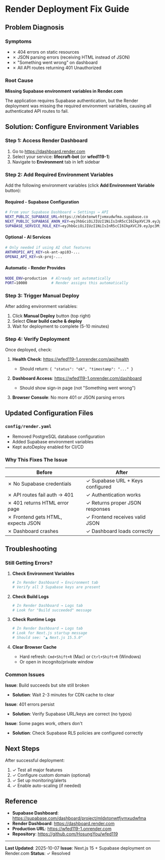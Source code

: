 # Render Deployment Fix Guide

## Problem Diagnosis

### Symptoms
- ✗ 404 errors on static resources
- ✗ JSON parsing errors (receiving HTML instead of JSON)
- ✗ "Something went wrong" on dashboard
- ✗ All API routes returning 401 Unauthorized

### Root Cause
**Missing Supabase environment variables in Render.com**

The application requires Supabase authentication, but the Render deployment was missing the required environment variables, causing all authenticated API routes to fail.

## Solution: Configure Environment Variables

### Step 1: Access Render Dashboard

1. Go to https://dashboard.render.com
2. Select your service: **lifecraft-bot** (or **wfed119-1**)
3. Navigate to **Environment** tab in left sidebar

### Step 2: Add Required Environment Variables

Add the following environment variables (click **Add Environment Variable** button):

#### **Required - Supabase Configuration**

```bash
# From your Supabase Dashboard → Settings → API
NEXT_PUBLIC_SUPABASE_URL=https://mldxtonwtfjvmxudwfma.supabase.co
NEXT_PUBLIC_SUPABASE_ANON_KEY=eyJhbGciOiJIUzI1NiIsInR5cCI6IkpXVCJ9.eyJpc3MiOiJzdXBhYmFzZSIsInJlZiI6Im1sZHh0b253dGZqdm14dWR3Zm1hIiwicm9sZSI6ImFub24iLCJpYXQiOjE3NTg5NDg0MjgsImV4cCI6MjA3NDUyNDQyOH0.HX86qkTWGVZOqzTzE82K4RuTmJBmn1513-oSEIVrp_k
SUPABASE_SERVICE_ROLE_KEY=eyJhbGciOiJIUzI1NiIsInR5cCI6IkpXVCJ9.eyJpc3MiOiJzdXBhYmFzZSIsInJlZiI6Im1sZHh0b253dGZqdm14dWR3Zm1hIiwicm9sZSI6InNlcnZpY2Vfcm9sZSIsImlhdCI6MTc1ODk0ODQyOCwiZXhwIjoyMDc0NTI0NDI4fQ.FrkYOHv5Hti8z6jQ7PU2a3PErDuGYFiF70QSbM2EmzU
```

#### **Optional - AI Services**

```bash
# Only needed if using AI chat features
ANTHROPIC_API_KEY=sk-ant-api03-...
OPENAI_API_KEY=sk-proj-...
```

#### **Automatic - Render Provides**

```bash
NODE_ENV=production  # Already set automatically
PORT=10000           # Render assigns this automatically
```

### Step 3: Trigger Manual Deploy

After adding environment variables:

1. Click **Manual Deploy** button (top right)
2. Select **Clear build cache & deploy**
3. Wait for deployment to complete (5-10 minutes)

### Step 4: Verify Deployment

Once deployed, check:

1. **Health Check**: https://wfed119-1.onrender.com/api/health
   - Should return: `{ "status": "ok", "timestamp": "..." }`

2. **Dashboard Access**: https://wfed119-1.onrender.com/dashboard
   - Should show sign-in page (not "Something went wrong")

3. **Browser Console**: No more 401 or JSON parsing errors

## Updated Configuration Files

### `config/render.yaml`
- Removed PostgreSQL database configuration
- Added Supabase environment variables
- Kept autoDeploy enabled for CI/CD

### Why This Fixes The Issue

| Before | After |
|--------|-------|
| ✗ No Supabase credentials | ✓ Supabase URL + Keys configured |
| ✗ API routes fail auth → 401 | ✓ Authentication works |
| ✗ 401 returns HTML error page | ✓ Returns proper JSON responses |
| ✗ Frontend gets HTML, expects JSON | ✓ Frontend receives valid JSON |
| ✗ Dashboard crashes | ✓ Dashboard loads correctly |

## Troubleshooting

### Still Getting Errors?

1. **Check Environment Variables**
   ```bash
   # In Render Dashboard → Environment tab
   # Verify all 3 Supabase keys are present
   ```

2. **Check Build Logs**
   ```bash
   # In Render Dashboard → Logs tab
   # Look for "Build succeeded" message
   ```

3. **Check Runtime Logs**
   ```bash
   # In Render Dashboard → Logs tab
   # Look for Next.js startup message
   # Should see: "▲ Next.js 15.5.0"
   ```

4. **Clear Browser Cache**
   - Hard refresh: `Cmd+Shift+R` (Mac) or `Ctrl+Shift+R` (Windows)
   - Or open in incognito/private window

### Common Issues

**Issue**: Build succeeds but site still broken
- **Solution**: Wait 2-3 minutes for CDN cache to clear

**Issue**: 401 errors persist
- **Solution**: Verify Supabase URL/keys are correct (no typos)

**Issue**: Some pages work, others don't
- **Solution**: Check Supabase RLS policies are configured correctly

## Next Steps

After successful deployment:

1. ✓ Test all major features
2. ✓ Configure custom domain (optional)
3. ✓ Set up monitoring/alerts
4. ✓ Enable auto-scaling (if needed)

## Reference

- **Supabase Dashboard**: https://supabase.com/dashboard/project/mldxtonwtfjvmxudwfma
- **Render Dashboard**: https://dashboard.render.com
- **Production URL**: https://wfed119-1.onrender.com
- **Repository**: https://github.com/HosungYou/wfed119

---

**Last Updated**: 2025-10-07
**Issue**: Next.js 15 + Supabase deployment on Render.com
**Status**: ✓ Resolved
